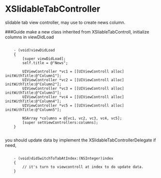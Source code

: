 XSlidableTabController
=========================

slidable tab view controller, may use to create news column. 

###Guide
make a new class inherited from XSliableTabControll, initialize columns in viewDidLoad

``` objc

    - (void)viewDidLoad 
    {
	    [super viewDidLoad];
	    self.title = @"News";
			
	    UIViewController *vc1 = [[UIViewControll alloc] initWithTitle:@"Column1"];
	    UIViewController *vc2 = [[UIViewControll alloc] initWithTitle:@"Column2"];
	    UIViewController *vc3 = [[UIViewControll alloc] initWithTitle:@"Column3"];
	    UIViewController *vc4 = [[UIViewControll alloc] initWithTitle:@"Column4"];
	    UIViewController *vc5 = [[UIViewControll alloc] initWithTitle:@"Column5"];
		
	    NSArray *columns = @[vc1, vc2, vc3, vc4, vc5];
	    [super setViewControllers:columns];
    }
	
```

you should update data by implement the XSlidableTabControllerDelegate if need,

``` objc

    - (void)didSwitchToTabAtIndex:(NSInteger)index
    {
    	// it's turn to viewcontroll at index to do update data.
    }

```
